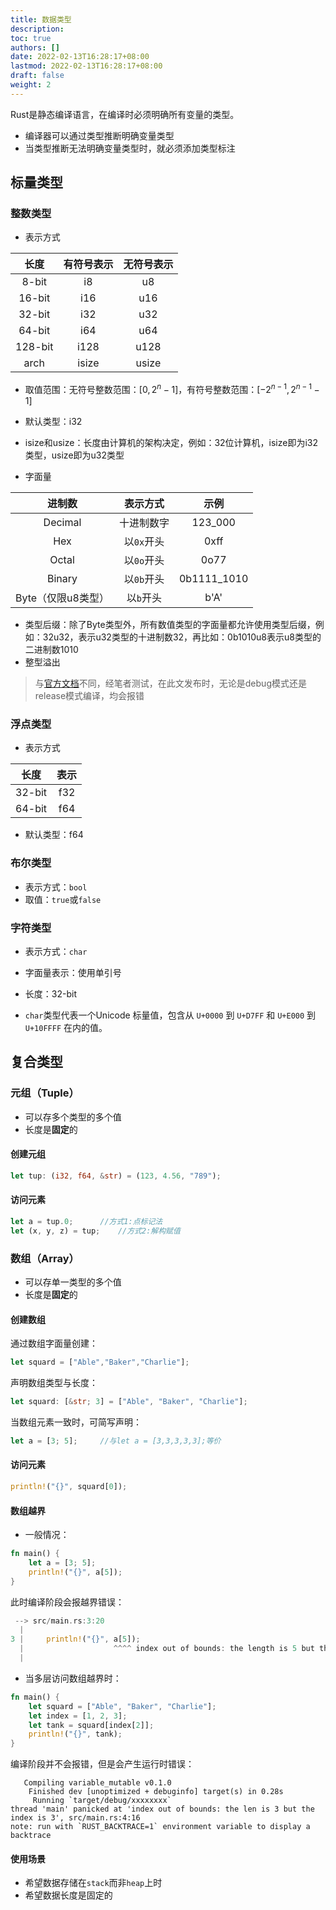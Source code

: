 ```yaml
---
title: 数据类型
description:
toc: true
authors: []
date: 2022-02-13T16:28:17+08:00
lastmod: 2022-02-13T16:28:17+08:00
draft: false
weight: 2
---
```




Rust是静态编译语言，在编译时必须明确所有变量的类型。

+ 编译器可以通过类型推断明确变量类型
+ 当类型推断无法明确变量类型时，就必须添加类型标注



## 标量类型

### 整数类型

+ 表示方式

|  长度   | 有符号表示 | 无符号表示 |
| :-----: | :--------: | :--------: |
|  8-bit  |     i8     |     u8     |
| 16-bit  |    i16     |    u16     |
| 32-bit  |    i32     |    u32     |
| 64-bit  |    i64     |    u64     |
| 128-bit |    i128    |    u128    |
|  arch   |   isize    |   usize    |

+ 取值范围：无符号整数范围：$[0,2^n-1]$，有符号整数范围：$[-2^{n-1},2^{n-1}-1]$
+ 默认类型：i32

+ isize和usize：长度由计算机的架构决定，例如：32位计算机，isize即为i32类型，usize即为u32类型
+ 字面量

|       进制数       |  表示方式  |    示例     |
| :----------------: | :--------: | :---------: |
|      Decimal       | 十进制数字 |   123_000   |
|        Hex         | 以`0x`开头 |    0xff     |
|       Octal        | 以`0o`开头 |    0o77     |
|       Binary       | 以`0b`开头 | 0b1111_1010 |
| Byte（仅限u8类型） | 以`b`开头  |    b'A'     |

+ 类型后缀：除了Byte类型外，所有数值类型的字面量都允许使用类型后缀，例如：32u32，表示u32类型的十进制数32，再比如：0b1010u8表示u8类型的二进制数1010
+ 整型溢出

> 与[官方文档](https://doc.rust-lang.org/book/ch03-02-data-types.html#integer-overflow)不同，经笔者测试，在此文发布时，无论是debug模式还是release模式编译，均会报错

### 浮点类型

+ 表示方式

|  长度  | 表示 |
| :----: | :--: |
| 32-bit | f32  |
| 64-bit | f64  |

+ 默认类型：f64

### 布尔类型

+ 表示方式：`bool`
+ 取值：`true`或`false`

### 字符类型

+ 表示方式：`char`

+ 字面量表示：使用单引号

+ 长度：32-bit

+ `char`类型代表一个Unicode 标量值，包含从 `U+0000` 到 `U+D7FF` 和 `U+E000` 到 `U+10FFFF` 在内的值。



## 复合类型

### 元组（Tuple）

+ 可以存多个类型的多个值
+ 长度是**固定**的

#### 创建元组

```rust
let tup: (i32, f64, &str) = (123, 4.56, "789");
```

#### 访问元素

```rust
let a = tup.0;		//方式1:点标记法
let (x, y, z) = tup;	//方式2:解构赋值
```

### 数组（Array）

+ 可以存单一类型的多个值
+ 长度是**固定**的

#### 创建数组

通过数组字面量创建：

```rust
let squard = ["Able","Baker","Charlie"];
```

声明数组类型与长度：

```rust
let squard: [&str; 3] = ["Able", "Baker", "Charlie"];
```

当数组元素一致时，可简写声明：

```rust
let a = [3; 5];		//与let a = [3,3,3,3,3];等价
```

#### 访问元素

```rust
println!("{}", squard[0]);
```

#### 数组越界

+ 一般情况：

```rust
fn main() {
    let a = [3; 5];	
    println!("{}", a[5]);
}
```

此时编译阶段会报越界错误：

```rust
 --> src/main.rs:3:20
  |
3 |     println!("{}", a[5]);
  |                    ^^^^ index out of bounds: the length is 5 but the index is 5
  |
```

+ 当多层访问数组越界时：

```rust
fn main() {
    let squard = ["Able", "Baker", "Charlie"];
    let index = [1, 2, 3];
    let tank = squard[index[2]];
    println!("{}", tank);
}
```

编译阶段并不会报错，但是会产生运行时错误：

```shell
   Compiling variable_mutable v0.1.0
    Finished dev [unoptimized + debuginfo] target(s) in 0.28s
     Running `target/debug/xxxxxxxx`
thread 'main' panicked at 'index out of bounds: the len is 3 but the index is 3', src/main.rs:4:16
note: run with `RUST_BACKTRACE=1` environment variable to display a backtrace
```

#### 使用场景

+ 希望数据存储在`stack`而非`heap`上时
+ 希望数据长度是固定的
